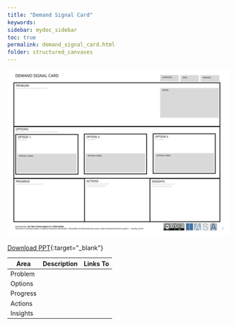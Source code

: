 ```yaml
---
title: "Demand Signal Card"
keywords: 
sidebar: mydoc_sidebar
toc: true
permalink: demand_signal_card.html
folder: structured_canvases
---
```


![image001](media/demand_signal_card001.svg)

[Download PPT](media/ppt/demand_signal_card.ppt){:target="_blank"}

| Area | Description | Links To |
| --- | --- | --- |
| Problem |   |   |
| Options |   |   |
| Progress |   |   |
| Actions |   |   |
| Insights |   |   |